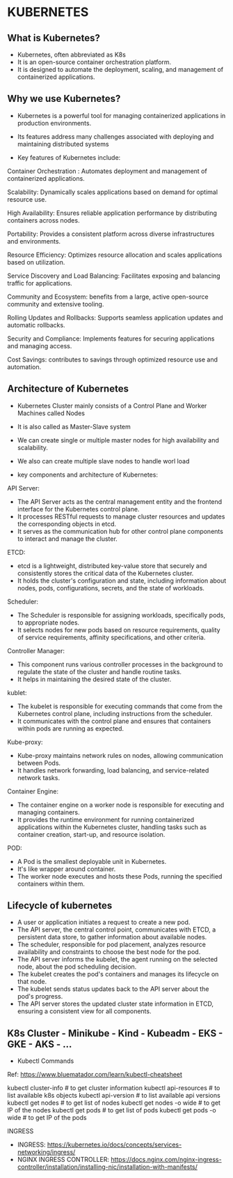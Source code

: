 # KUBERNETES
## What is Kubernetes?

 * Kubernetes, often abbreviated as K8s
 * It is an open-source container orchestration platform.
 * It is designed to automate the deployment, scaling, and management of containerized applications.

## Why we use Kubernetes?

 * Kubernetes is a powerful tool for managing containerized applications in production environments.

 * Its features address many challenges associated with deploying and maintaining distributed systems

 * Key features of Kubernetes include:

Container Orchestration :
Automates deployment and management of containerized applications.

Scalability:
Dynamically scales applications based on demand for optimal resource use.

High Availability:
Ensures reliable application performance by distributing containers across nodes.

Portability:
Provides a consistent platform across diverse infrastructures and environments.

Resource Efficiency:
Optimizes resource allocation and scales applications based on utilization.

Service Discovery and Load Balancing:
Facilitates exposing and balancing traffic for applications.

Community and Ecosystem:
benefits from a large, active open-source community and extensive tooling.

Rolling Updates and Rollbacks:
Supports seamless application updates and automatic rollbacks.

Security and Compliance:
Implements features for securing applications and managing access.

Cost Savings:
contributes to savings through optimized resource use and automation.

## Architecture of Kubernetes
* Kubernetes Cluster mainly consists of a Control Plane and Worker Machines called Nodes

* It is also called as Master-Slave system

* We can create single or multiple master nodes for high availability and scalability.

* We also can create multiple slave nodes to handle worl load

* key components and architecture of Kubernetes:

API Server:

 * The API Server acts as the central management entity and the frontend interface for the Kubernetes control plane.
 * It processes RESTful requests to manage cluster resources and updates the corresponding objects in etcd.
 * It serves as the communication hub for other control plane components to interact and manage the cluster.

ETCD:

* etcd is a lightweight, distributed key-value store that securely and consistently stores the critical data of the Kubernetes cluster.
* It holds the cluster's configuration and state, including information about nodes, pods, configurations, secrets, and the state of workloads.

Scheduler:

* The Scheduler is responsible for assigning workloads, specifically pods, to appropriate nodes.
* It selects nodes for new pods based on resource requirements, quality of service requirements, affinity specifications, and other criteria.

Controller Manager:

* This component runs various controller processes in the background to regulate the state of the cluster and handle routine tasks.
* It helps in maintaining the desired state of the cluster.

kublet:

* The kubelet is responsible for executing commands that come from the Kubernetes control plane, including instructions from the scheduler.
* It communicates with the control plane and ensures that containers within pods are running as expected.

Kube-proxy:

* Kube-proxy maintains network rules on nodes, allowing communication between Pods.
* It handles network forwarding, load balancing, and service-related network tasks.

Container Engine:

* The container engine on a worker node is responsible for executing and managing containers.
* It provides the runtime environment for running containerized applications within the Kubernetes cluster, handling tasks such as container creation, start-up, and resource isolation.

POD:

* A Pod is the smallest deployable unit in Kubernetes.
* It's like wrapper around container.
* The worker node executes and hosts these Pods, running the specified containers within them.


## Lifecycle of kubernetes

* A user or application initiates a request to create a new pod.
* The API server, the central control point, communicates with ETCD, a persistent data store, to gather information about available nodes.
* The scheduler, responsible for pod placement, analyzes resource availability and constraints to choose the best node for the pod.
* The API server informs the kubelet, the agent running on the selected node, about the pod scheduling decision.
* The kubelet creates the pod's containers and manages its lifecycle on that node.
* The kubelet sends status updates back to the API server about the pod's progress.
* The API server stores the updated cluster state information in ETCD, ensuring a consistent view for all components.


## K8s Cluster - Minikube - Kind - Kubeadm - EKS - GKE - AKS - ...

* Kubectl Commands

Ref: https://www.bluematador.com/learn/kubectl-cheatsheet

   kubectl cluster-info    # to get cluster information
   kubectl api-resources   # to list available k8s objects
   kubectl api-version     # to list available api versions
   kubectl get nodes       # to get list of nodes
   kubectl get nodes -o wide   # to get IP of the nodes
   kubectl get pods        # to get list of pods
   kubectl get pods -o wide    # to get IP of the pods
 
INGRESS
* INGRESS: https://kubernetes.io/docs/concepts/services-networking/ingress/
* NGINX INGRESS CONTROLLER: https://docs.nginx.com/nginx-ingress-controller/installation/installing-nic/installation-with-manifests/
